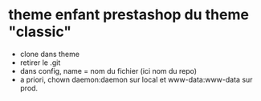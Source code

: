 # theme enfant prestashop du theme "classic"
 - clone dans theme
 - retirer le .git
 - dans config, name = nom du fichier (ici nom du repo)
 - a priori, chown daemon:daemon sur local et www-data:www-data sur prod.
